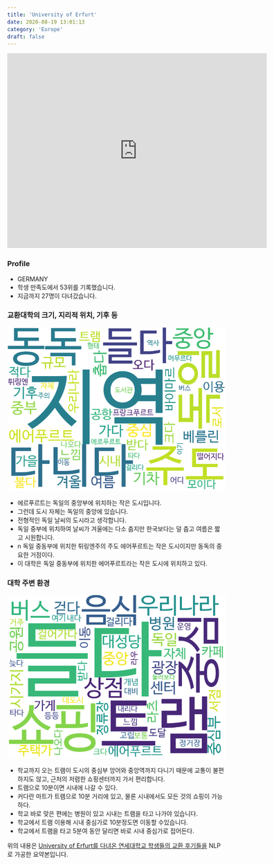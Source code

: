 ```yaml
---
title: 'University of Erfurt'
date: 2020-08-19 13:01:13
category: 'Europe'
draft: false
---
```


<iframe
width="600"
height="450"
frameborder="0" style="border:0"
src="https://www.google.com/maps/embed/v1/place?key=AIzaSyC9e1AME-pVmWC4hBpFdu5S4dKzyepa3HQ&q=University+of+Erfurt&center=50.990663700000006,11.010794&zoom=14" allowfullscreen>
</iframe>

### Profile

* GERMANY
* 학생 만족도에서 53위를 기록했습니다.
* 지금까지 27명이 다녀갔습니다. 

### 교환대학의 크기, 지리적 위치, 기후 등

![gen_info-WordCloud](../univ_wordclouds_okt/gen_info/DE000015_gen_info_okt.png)

* 에르푸르트는 독일의 중앙부에 위치하는 작은 도시입니다.
* 그런데 도시 자체는 독일의 중앙에 있습니다.
* 전형적인 독일 날씨의 도시라고 생각합니다.
* 독일 중부에 위치하여 날씨가 겨울에는 다소 춥지만 한국보다는 덜 춥고 여름은 짧고 시원합니다.
* n 독일 중동부에 위치한 튀링엔주의 주도 에어푸르트는 작은 도시이지만 동독의 중요한 거점이다.
* 이 대학은 독일 중동부에 위치한 에어푸르트라는 작은 도시에 위치하고 있다.


### 대학 주변 환경

![env_info-WordCloud](../univ_wordclouds_okt/env_info/DE000015_env_info_okt.png)

* 학교까지 오는 트램이 도시의 중심부 앙어와 중앙역까지 다니기 때문에 교통이 불편하지도 않고, 근처의 저렴한 쇼핑센터까지 가서 편리합니다.
* 트램으로 10분이면 시내에 나갈 수 있다.
* 커다란 마트가 트램으로 10분 거리에 있고, 물론 시내에서도 모든 것의 쇼핑이 가능하다.
* 학교 바로 맞은 편에는 병원이 있고 시내는 트램을 타고 나가야 있습니다.
* 학교에서 트램 이용해 시내 중심가로 10분정도면 이동할 수있습니다.
* 학교에서 트램을 타고 5분여 동안 달리면 바로 시내 중심가로 접어든다.


위의 내용은 [University of Erfurt를 다녀온 연세대학교 학생들의 교환 후기들을](http://oia.yonsei.ac.kr/partner/expReport.asp?ucode=DE000015&bgbn=A) NLP로 가공한 요약본입니다. 
